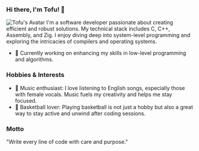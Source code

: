 ### Hi there, I'm Tofu! 👋
![Tofu's Avatar](https://pic.xiaozhangstu.com/i/2024/04/22/6625f5e842dc6.webp)
I'm a software developer passionate about creating efficient and robust solutions. My technical stack includes C, C++, Assembly, and Zig. I enjoy diving deep into system-level programming and exploring the intricacies of compilers and operating systems.

- 🔭 Currently working on enhancing my skills in low-level programming and algorithms.
<!-- - 🌱 Learning new technologies and methodologies to stay updated in the ever-evolving tech world.
- 💻 Open to collaboration on interesting projects and contributing to open-source communities.-->

### Hobbies & Interests
- 🎵 Music enthusiast: I love listening to English songs, especially those with female vocals. Music fuels my creativity and helps me stay focused.
- 🏀 Basketball lover: Playing basketball is not just a hobby but also a great way to stay active and unwind after coding sessions.

### Motto
"Write every line of code with care and purpose."

